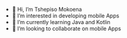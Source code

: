 - 👋 Hi, I’m Tshepiso Mokoena
- 👀 I’m interested in developing mobile Apps
- 🌱 I’m currently learning Java and Kotlin
- 💞️ I’m looking to collaborate on mobile Apps
<!---
MrMokoena/MrMokoena is a ✨ special ✨ repository because its `README.md` (this file) appears on your GitHub profile.
You can click the Preview link to take a look at your changes.
--->
